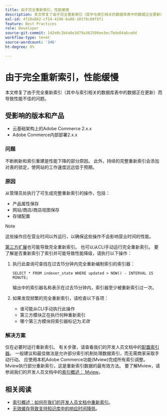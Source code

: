 ```yaml
---
title: 由于完全重新索引，性能缓慢
description: 本文修复了由于完全重新索引（其中与索引相关的数据库表中的数据正在更新）而导致性能不佳的问题。
exl-id: 4f20a862-cf54-4196-8a88-101f0c80f8f1
feature: Best Practices
role: Developer
source-git-commit: 1d2e0c1b4a8e3d79a362500ee3ec7bde84a6ce0d
workflow-type: tm+mt
source-wordcount: '346'
ht-degree: 0%

---
```


# 由于完全重新索引，性能缓慢

本文修复了由于完全重新索引（其中与索引相关的数据库表中的数据正在更新）而导致性能不佳的问题。

## 受影响的版本和产品

* 云基础架构上的Adobe Commerce 2.x.x
* Adobe Commerce内部部署2.x.x

### 问题

不断刷新和索引重建是性能下降的部分原因。 此外，持续的完整重新索引会添加对表的锁定，使网站的工作速度远远低于预期。

### 原因

从管理员处执行了可生成完整重新索引的操作，包括：

* 产品属性保存
* 网站/商店/商店视图保存
* 存储配置

>[!NOTE]
>
>这些操作应在营业时间以外运行，以确保这些操作不会影响营业时间的性能。

[第三方扩展](https://support.magento.com/hc/en-us/articles/360042361152-Best-Practices-for-using-third-party-extensions-in-Magento)也可能导致完全重新索引。 也可以从CLI手动运行完全重新索引。 要了解是否重新索引了索引并可能导致性能降级，请执行以下操作：

1. 执行此查询可查找在过去15分钟内完全重新编制索引的索引器：

   ```
   SELECT * FROM indexer_state WHERE updated > NOW() - INTERVAL 15 MINUTE;
   ```

   输出中的索引器名称表示在过去15分钟内，索引器至少被重新索引过一次。

1. 如果发现频繁的完全重新索引，请检查以下各项：
   * 谁可能从CLI手动执行此操作
   * 第三方模块正在执行何种重新索引
   * 哪个第三方模块将索引器标记为&#x200B;*无效*

### 解决方案

仅在必要时运行重新索引。 有关步骤，请查看我们的开发人员文档中的[配置索引器](https://devdocs.magento.com/guides/v2.3/config-guide/cli/config-cli-subcommands-index.html#configure-indexers)。 一般建议和最佳做法是允许部分索引机制处理数据索引，而无需商家采取手动行动。 应使用本机Adobe Commerce功能(Mview)完成所有索引调整。 Mview执行部分重新索引，这是重新索引数据的最有效方法。 要了解Mview，请参阅我们的开发人员文档中的[索引概述： Mview](https://devdocs.magento.com/guides/v2.3/extension-dev-guide/indexing.html#m2devgde-mview)。

## 相关阅读

* [索引概述：如何在我们的开发人员文档中重新索引](https://devdocs.magento.com/guides/v2.3/extension-dev-guide/indexing.html#how-to-reindex)。
* [无效缓存导致支持知识库中的响应时间降低](/help/troubleshooting/miscellaneous/invalidated-cache-causes-response-time-degradation.md)。
